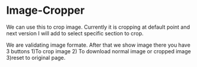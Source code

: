 # Image-Cropper
We can use this to crop image. Currently it is cropping at default point and next version I will add to select specific section to crop.

We are validating image formate. After that we show image there you have 3 buttons
1)To crop image
2) To download normal image or cropped image
3)reset to original page.